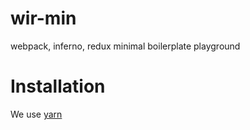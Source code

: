 # wir-min
webpack, inferno, redux minimal boilerplate playground

# Installation
We use [yarn](https://www.npmjs.com/package/yarn)
